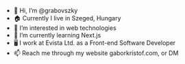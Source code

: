- 👋 Hi, I’m @grabovszky
- 🏠 Currently I live in Szeged, Hungary
- 👀 I’m interested in web technologies
- 🌱 I’m currently learning Next.js
- 🖥️ I work at Evista Ltd. as a Front-end Software Developer
- 📫 Reach me through my website gaborkristof.com, or DM
